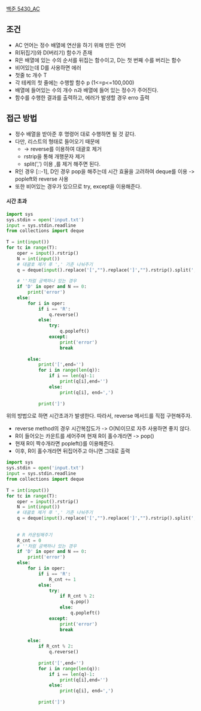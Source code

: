 [백준 5430_AC](https://www.acmicpc.net/problem/5430)


## 조건
- AC 언어는 정수 배열에 연산을 하기 위해 만든 언어
- R(뒤집기)와 D(버리기) 함수가 존재
- R은 배열에 있는 수의 순서를 뒤집는 함수이고, D는 첫 번째 수를 버리는 함수
- 비어있는데 D를 사용하면 에러
- 첫줄 tc 개수 T
- 각 테케의 첫 줄에는 수행할 함수 p (1<=p<=100,000)
- 배열에 들어있는 수의 개수 n과 배열에 들어 있는 정수가 주어진다.
- 함수를 수행한 결과를 출력하고, 에러가 발생할 경우 erro 출력




## 접근 방법
- 정수 배열을 받아준 후 명령어 대로 수행하면 될 것 같다.
- 다만, 리스트의 형태로 들어오기 때문에 
	- -> reverse를 이용하여 대괄호 제거
	- rstrip을 통해 개행문자 제거
	- split(',') 이용 ,를 제거 해주면 된다.
- R인 경우 [::-1], D인 경우 pop을 해주는데 시간 효율을 고려하여 deque를 이용 -> popleft와 reverse 사용
- 또한 비어있는 경우가 있으므로 try, except을 이용해준다.



#### 시간 초과

```python
import sys  
sys.stdin = open('input.txt')  
input = sys.stdin.readline  
from collections import deque  
  
T = int(input())  
for tc in range(T):  
    oper = input().rstrip()  
    N = int(input())  
    # 대괄호 제거 후 ',' 기준 나눠주기  
    q = deque(input().replace('[',"").replace(']',"").rstrip().split(','))  
  
    # ''처럼 공백하나 있는 경우  
    if 'D' in oper and N == 0:  
        print('error')  
    else:  
        for i in oper:  
            if i == 'R':  
                q.reverse()  
            else:  
                try:  
                    q.popleft()  
                except:  
                    print('error')  
                    break  
  
        else:  
            print('[',end='')  
            for i in range(len(q)):  
                if i == len(q)-1:  
                    print(q[i],end='')  
                else:  
                    print(q[i], end=',')  
  
            print(']')
```



위의 방법으로 하면 시간초과가 발생한다. 따라서, reverse 메서드를 직접 구현해주자.

- reverse method의 경우 시간복잡도가 -> O(N)이므로 자주 사용하면 좋지 않다.
- R이 들어오는 카운트를 세어주며 현재 R이 홀수개라면 -> pop()
- 현재 R이 짝수개라면 popleft()를 이용해준다.
- 이후, R이 홀수개라면 뒤집어주고 아니면 그대로 출력


```python
import sys  
sys.stdin = open('input.txt')  
input = sys.stdin.readline  
from collections import deque  
  
T = int(input())  
for tc in range(T):  
    oper = input().rstrip()  
    N = int(input())  
    # 대괄호 제거 후 ',' 기준 나눠주기  
    q = deque(input().replace('[',"").replace(']',"").rstrip().split(','))  
  
  
    # R 카운팅해주기  
    R_cnt = 0  
    # ''처럼 공백하나 있는 경우  
    if 'D' in oper and N == 0:  
        print('error')  
    else:  
        for i in oper:  
            if i == 'R':  
                R_cnt += 1  
            else:  
                try:  
                    if R_cnt % 2:  
                        q.pop()  
                    else:  
                        q.popleft()  
                except:  
                    print('error')  
                    break  
  
        else:  
            if R_cnt % 2:  
                q.reverse()  
  
            print('[',end='')  
            for i in range(len(q)):  
                if i == len(q)-1:  
                    print(q[i],end='')  
                else:  
                    print(q[i], end=',')  
  
            print(']')
```